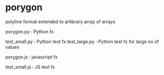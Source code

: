 # porygon

polyline format extended to artibrary array of arrays

porygon.py : Python fx

test_small.py : Python test fx
test_large.py : Python test fx for large no of values

porygon.js : javascript fx

test_small.js : JS test fx
